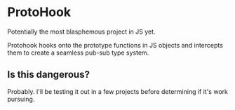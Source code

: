 # ProtoHook
Potentially the most blasphemous project in JS yet.

Protohook hooks onto the prototype functions in JS objects and intercepts them to create a seamless pub-sub type system.

## Is this dangerous?

Probably. I'll be testing it out in a few projects before determining if it's work pursuing.